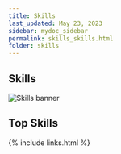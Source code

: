 ```yaml
---
title: Skills
last_updated: May 23, 2023
sidebar: mydoc_sidebar
permalink: skills_skills.html
folder: skills
---
```


## Skills

![Skills banner]({{site.url}}{{site.baseurl}}/images/aplus.jpeg)

## Top Skills



{% include links.html %}
